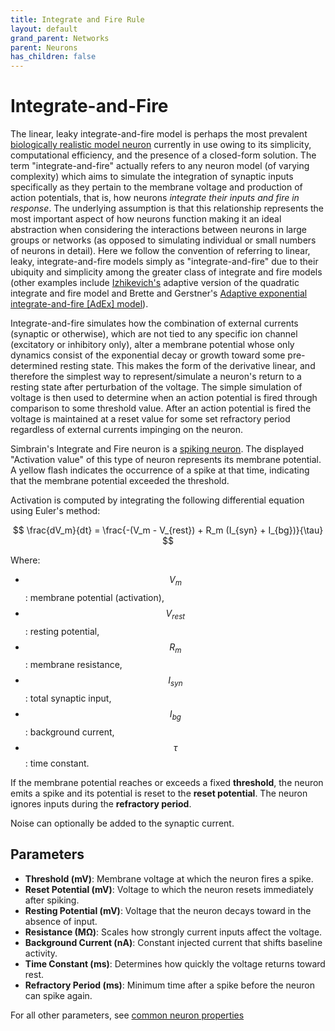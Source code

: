 ```yaml
---
title: Integrate and Fire Rule
layout: default
grand_parent: Networks
parent: Neurons
has_children: false
---
```


# Integrate-and-Fire

The linear, leaky integrate-and-fire model is perhaps the most prevalent [biologically realistic model neuron](https://en.wikipedia.org/wiki/Biological_neuron_model) currently in use owing to its simplicity, computational efficiency, and the presence of a closed-form solution. The term "integrate-and-fire" actually refers to any neuron model (of varying complexity) which aims to simulate the integration of synaptic inputs specifically as they pertain to the membrane voltage and production of action potentials, that is, how neurons *integrate their inputs and fire in response*. The underlying assumption is that this relationship represents the most important aspect of how neurons function making it an ideal abstraction when considering the interactions between neurons in large groups or networks (as opposed to simulating individual or small numbers of neurons in detail). Here we follow the convention of referring to linear, leaky, integrate-and-fire models simply as "integrate-and-fire" due to their ubiquity and simplicity among the greater class of integrate and fire models (other examples include [Izhikevich's](./Izhikevich.html) adaptive version of the quadratic integrate and fire model and Brette and Gerstner's [Adaptive exponential integrate-and-fire [AdEx] model](./AdExIntegrateandFire.html)).

Integrate-and-fire simulates how the combination of external currents (synaptic or otherwise), which are not tied to any specific ion channel (excitatory or inhibitory only), alter a membrane potential whose only dynamics consist of the exponential decay or growth toward some pre-determined resting state. This makes the form of the derivative linear, and therefore the simplest way to represent/simulate a neuron's return to a resting state after perturbation of the voltage. The simple simulation of voltage is then used to determine when an action potential is fired through comparison to some threshold value. After an action potential is fired the voltage is maintained at a reset value for some set refractory period regardless of external currents impinging on the neuron.

Simbrain's Integrate and Fire neuron is a [spiking neuron](../spikingnetworks.html). The displayed "Activation value" of this type of neuron represents its membrane potential. A yellow flash indicates the occurrence of a spike at that time, indicating that the membrane potential exceeded the threshold.

Activation is computed by integrating the following differential equation using Euler's method:

$$
\frac{dV_m}{dt} = \frac{-(V_m - V_{rest}) + R_m (I_{syn} + I_{bg})}{\tau}
$$

Where:

- $$V_m$$: membrane potential (activation),
- $$V_{rest}$$: resting potential,
- $$R_m$$: membrane resistance,
- $$I_{syn}$$: total synaptic input,
- $$I_{bg}$$: background current,
- $$\tau$$: time constant.

If the membrane potential reaches or exceeds a fixed **threshold**, the neuron emits a spike and its potential is reset to the **reset potential**. The neuron ignores inputs during the **refractory period**.

Noise can optionally be added to the synaptic current.

## Parameters

- **Threshold (mV)**: Membrane voltage at which the neuron fires a spike.
- **Reset Potential (mV)**: Voltage to which the neuron resets immediately after spiking.
- **Resting Potential (mV)**: Voltage that the neuron decays toward in the absence of input.
- **Resistance (MΩ)**: Scales how strongly current inputs affect the voltage.
- **Background Current (nA)**: Constant injected current that shifts baseline activity.
- **Time Constant (ms)**: Determines how quickly the voltage returns toward rest.
- **Refractory Period (ms)**: Minimum time after a spike before the neuron can spike again.

For all other parameters, see [common neuron properties](/docs/network/neurons/index#common-neuron-properties)